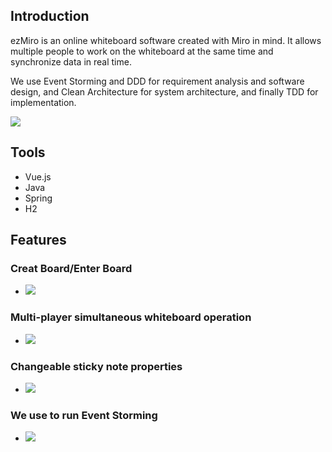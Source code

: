 ## Introduction
ezMiro is an online whiteboard software created with Miro in mind. It allows multiple people to work on the whiteboard at the same time and synchronize data in real time.

We use Event Storming and DDD for requirement analysis and software design, and Clean Architecture for system architecture, and finally TDD for implementation.

![](https://i.imgur.com/sgiLHAZ.png)

## Tools
- Vue.js
- Java
- Spring
- H2

## Features
### Creat Board/Enter Board
- ![](https://i.imgur.com/OpOAMtq.png)
### Multi-player simultaneous whiteboard operation
- ![](https://i.imgur.com/ErixgGJ.png)
### Changeable sticky note properties
- ![](https://i.imgur.com/9nzGFM4.png)
### We use to run Event Storming
- ![](https://i.imgur.com/sgiLHAZ.png)
